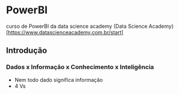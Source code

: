 # PowerBI

curso de PowerBI da data science academy
(Data Science Academy)[https://www.datascienceacademy.com.br/start]

## Introdução

### Dados x Informação x Conhecimento x Inteligência

- Nem todo dado significa informação
- 4 Vs
